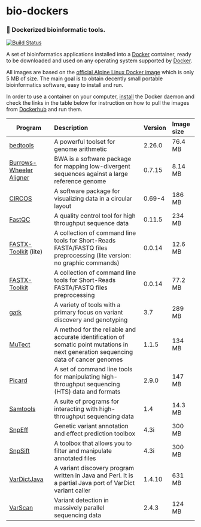 # bio-dockers
### :whale: Dockerized bioinformatic tools.

[![Build Status](https://travis-ci.org/alexcoppe/bio-dockers.svg?branch=master)](https://travis-ci.org/alexcoppe/bio-dockers)

A set of bioinformatics applications installed into a [Docker](https://www.docker.com) container, ready to be downloaded and used on any operating system 
supported by [Docker](https://www.docker.com/).

All images are based on the [official Alpine Linux Docker image](https://hub.docker.com/_/alpine/) 
which is only 5 MB of size. The main goal is to obtain decently small portable bioinformatics software, easy to install and run.

In order to use a container on your computer, [install](https://docs.docker.com/engine/installation/) 
the Docker daemon and check the links in the table 
below for instruction on how to pull the images from [Dockerhub](https://hub.docker.com/) and run them.

| Program        | Description| Version | Image size |
| ------------- |:-------------| :-------------| :-------------|
| [bedtools](https://github.com/alexcoppe/bio-dockers/tree/master/bedtools) |A powerful toolset for genome arithmetic| 2.26.0 | 76.4 MB |
| [Burrows-Wheeler Aligner](https://github.com/alexcoppe/bio-dockers/tree/master/bwa) |BWA is a software package for mapping low-divergent sequences against a large reference genome| 0.7.15 | 8.14 MB |
| [CIRCOS](https://github.com/alexcoppe/bio-dockers/tree/master/circos) |A software package for visualizing data in a circular layout  | 0.69-4 | 186 MB |
| [FastQC](https://github.com/alexcoppe/bio-dockers/tree/master/fastqc) | A quality control tool for high throughput sequence data | 0.11.5 | 234 MB |
| [FASTX-Toolkit](https://github.com/alexcoppe/bio-dockers/tree/master/fastx-toolkit-lite) (lite) | A collection of command line tools for Short-Reads FASTA/FASTQ files preprocessing (lite version: no graphic commands) | 0.0.14 | 12.6 MB |
| [FASTX-Toolkit](https://github.com/alexcoppe/bio-dockers/tree/master/fastx-toolkit) | A collection of command line tools for Short-Reads FASTA/FASTQ files preprocessing | 0.0.14 | 77.2 MB |
| [gatk](https://github.com/alexcoppe/bio-dockers/tree/master/gatk) | A variety of tools with a primary focus on variant discovery and genotyping | 3.7 | 289 MB |
| [MuTect](https://github.com/alexcoppe/bio-dockers/tree/master/mutect) | A method for the reliable and accurate identification of somatic point mutations in next generation sequencing data of cancer genomes  | 1.1.5 | 134 MB |
| [Picard](https://github.com/alexcoppe/bio-dockers/tree/master/picard) | A set of command line tools for manipulating high-throughput sequencing (HTS) data and formats | 2.9.0 | 147 MB |
| [Samtools](https://github.com/alexcoppe/bio-dockers/tree/master/samtools) | A suite of programs for interacting with high-throughput sequencing data | 1.4 | 14.3 MB |
| [SnpEff](https://github.com/alexcoppe/bio-dockers/tree/master/snpeff) | Genetic variant annotation and effect prediction toolbox | 4.3i | 300 MB |
| [SnpSift](https://github.com/alexcoppe/bio-dockers/tree/master/snpsift) | A toolbox that allows you to filter and manipulate annotated files | 4.3i | 300 MB |
| [VarDictJava](https://github.com/alexcoppe/bio-dockers/tree/master/vardict) |  A variant discovery program written in Java and Perl. It is a partial Java port of VarDict variant caller | 1.4.10 | 631 MB |
| [VarScan](https://github.com/alexcoppe/bio-dockers/tree/master/varscan) | Variant detection in massively parallel sequencing data | 2.4.3 | 124 MB |

